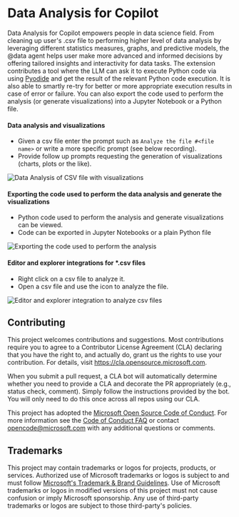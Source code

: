 # Data Analysis for Copilot

Data Analysis for Copilot empowers people in data science field. From cleaning up user's .csv file to performing higher level of data analysis by leveraging different statistics measures, graphs, and predictive models, the @data agent helps user make more advanced and informed decisions by offering tailored insights and interactivity for data tasks. The extension contributes a tool where the LLM can ask it to execute Python code via using [Pyodide](https://pyodide.org/en/stable/) and get the result of the relevant Python code execution. It is also able to smartly re-try for better or more appropriate execution results in case of error or failure. You can also export the code used to perform the analysis (or generate visualizations) into a Jupyter Notebook or a Python file.

#### Data analysis and visualizations

* Given a csv file enter the prompt such as `Analyze the file #<file name>` or write a more specific prompt (see below recording).
* Provide follow up prompts requesting the generation of visualizations (charts, plots or the like).

![Data Analysis of CSV file with visualizations]()

#### Exporting the code used to perform the data analysis and generate the visualizations

* Python code used to perform the analysis and generate visualizations can be viewed.
* Code can be exported in Jupyter Notebooks or a plain Python file

![Exporting the code used to perform the analysis]()

#### Editor and explorer integrations for *.csv files

* Right click on a csv file to analyze it.
* Open a csv file and use the icon to analyze the file.

![Editor and explorer integration to analyze csv files]()


## Contributing

This project welcomes contributions and suggestions.  Most contributions require you to agree to a
Contributor License Agreement (CLA) declaring that you have the right to, and actually do, grant us
the rights to use your contribution. For details, visit https://cla.opensource.microsoft.com.

When you submit a pull request, a CLA bot will automatically determine whether you need to provide
a CLA and decorate the PR appropriately (e.g., status check, comment). Simply follow the instructions
provided by the bot. You will only need to do this once across all repos using our CLA.

This project has adopted the [Microsoft Open Source Code of Conduct](https://opensource.microsoft.com/codeofconduct/).
For more information see the [Code of Conduct FAQ](https://opensource.microsoft.com/codeofconduct/faq/) or
contact [opencode@microsoft.com](mailto:opencode@microsoft.com) with any additional questions or comments.

## Trademarks

This project may contain trademarks or logos for projects, products, or services. Authorized use of Microsoft
trademarks or logos is subject to and must follow
[Microsoft's Trademark & Brand Guidelines](https://www.microsoft.com/en-us/legal/intellectualproperty/trademarks/usage/general).
Use of Microsoft trademarks or logos in modified versions of this project must not cause confusion or imply Microsoft sponsorship.
Any use of third-party trademarks or logos are subject to those third-party's policies.
